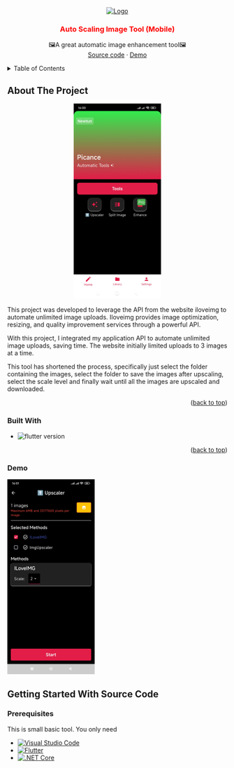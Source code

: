 <div align="center" id="readme-top">
  <a align="center" href="https://github.com/othneildrew/Best-README-Template">
    <img src="https://cdn-icons-png.flaticon.com/512/4429/4429903.png" alt="Logo" width="80" height="80">
  </a>

  <h3 align="center" style="color: red;">Auto Scaling Image Tool (Mobile)</h3>

  <p align="center">
    🖼️A great automatic image enhancement tool🖼️
    <br />
    <a href="./image_scaling/">Source code</a>
    ·
    <a href="#demo">Demo</a>
  </p>
</div>

<!-- TABLE OF CONTENTS -->
<details>
  <summary>Table of Contents</summary>
  <ol>
    <li>
      <a href="#about-the-project">About The Project</a>
      <ul>
        <li><a href="#built-with">Built With</a></li>
        <li><a href="#demo">Demo</a></li>
      </ul>
    </li>
    <li>
      <a href="#getting-started-with-source-code">Getting Started With Source Code</a>
      <ul>
        <li><a href="#prerequisites">Prerequisites</a></li>
      </ul>
    </li>
  </ol>
</details>

<!-- ABOUT THE PROJECT -->

## About The Project

<p align="center"><img src="./images/1.jpg"  width="200" /></P>

<p>This project was developed to leverage the API from the website <a src="https://www.iloveimg.com/upscale-image">iloveimg</a> to automate unlimited image uploads. Iloveimg provides image optimization, resizing, and quality improvement services through a powerful API.

With this project, I integrated my application API to automate unlimited image uploads, saving time. The website initially limited uploads to 3 images at a time.</p>

<p>
This tool has shortened the process, specifically just select the folder containing the images, select the folder to save the images after upscaling, select the scale level and finally wait until all the images are upscaled and downloaded.
</p>

<p align="right">(<a href="#readme-top">back to top</a>)</p>

### Built With


- ![flutter version](https://img.shields.io/badge/flutter-v.3.27.3-02569B?style=flat&logo=flutter&logoColor=%2302569B&logoSize=20&label=Flutter&labelColor=%23ffffff&color=%2302569B)

<p align="right">(<a href="#readme-top">back to top</a>)</p>

### Demo

<p>
    <img src="./images/2.jpg" width="200" />
</p>

## Getting Started With Source Code

### Prerequisites

This is small basic tool. You only need

-   [![Visual Studio Code][VisualStudioCodeBadge]][VisualStudioCodeURL]
-   [![Flutter][DartBadge]][DartURL]
-   [![.NET Core][FlutterBadge]][FlutterCoreURL]

[VisualStudioCodeBadge]: https://img.shields.io/badge/IDE-Visual_Studio_Code-0077FF.svg?logo=visual-studio&style=for-the-badge&logo=nextdotjs&logoColor=white&labelColor=fecaca
[VisualStudioCodeURL]: https://code.visualstudio.com/

[DartBadge]: https://img.shields.io/badge/dart-v.3.27.3-0175C2?style=flat&logo=dart&logoColor=%230175C2&logoSize=20&label=Dart&labelColor=%23ffffff&color=%2302569B
[DartURL]: https://dart.dev/docs

[FlutterBadge]: https://img.shields.io/badge/flutter-v.3.27.3-02569B?style=flat&logo=flutter&logoColor=%2302569B&logoSize=20&label=Flutter&labelColor=%23ffffff&color=%2302569B
[FlutterCoreURL]: https://docs.flutter.dev/